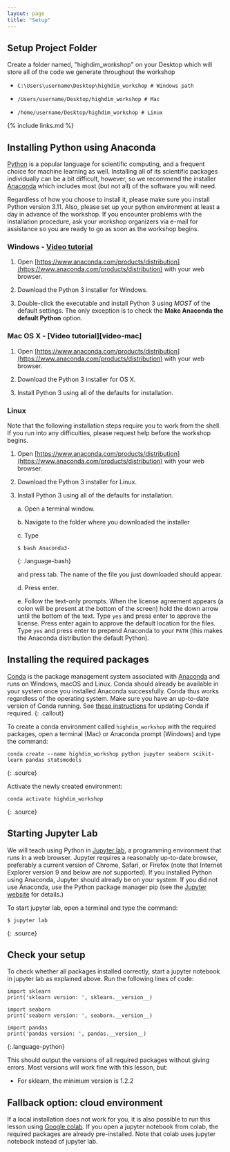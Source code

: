 ```yaml
---
layout: page
title: "Setup"
---
```


## Setup Project Folder
Create a folder named, "highdim_workshop" on your Desktop which will store all of the code we generate throughout the workshop

- `C:\Users\username\Desktop\highdim_workshop # Windows path`

- `/Users/username/Desktop/highdim_workshop # Mac`

- `/home/username/Desktop/highdim_workshop # Linux`

{% include links.md %}



## Installing Python using Anaconda

[Python](https://python.org/) is a popular language for scientific computing, and a frequent choice
for machine learning as well. Installing all of its scientific packages
individually can be a bit difficult, however, so we recommend the installer [Anaconda](https://www.anaconda.com/products/individual)
which includes most (but not all) of the software you will need.

Regardless of how you choose to install it, please make sure you install Python
version 3.11. Also, please set up your python environment at
least a day in advance of the workshop.  If you encounter problems with the
installation procedure, ask your workshop organizers via e-mail for assistance so
you are ready to go as soon as the workshop begins.

### Windows - [Video tutorial](https://www.youtube.com/watch?v=xxQ0mzZ8UvA)

1. Open [https://www.anaconda.com/products/distribution](https://www.anaconda.com/products/distribution)
   with your web browser.

2. Download the Python 3 installer for Windows.

3. Double-click the executable and install Python 3 using _MOST_ of the
   default settings. The only exception is to check the
   **Make Anaconda the default Python** option.

### Mac OS X - [Video tutorial][video-mac]

1. Open [https://www.anaconda.com/products/distribution](https://www.anaconda.com/products/distribution)
   with your web browser.

2. Download the Python 3 installer for OS X.

3. Install Python 3 using all of the defaults for installation.

### Linux

Note that the following installation steps require you to work from the shell.
If you run into any difficulties, please request help before the workshop begins.

1.  Open [https://www.anaconda.com/products/distribution](https://www.anaconda.com/products/distribution) with your web browser.

2.  Download the Python 3 installer for Linux.

3.  Install Python 3 using all of the defaults for installation.

    a.  Open a terminal window.

    b.  Navigate to the folder where you downloaded the installer

    c.  Type

    ~~~
    $ bash Anaconda3-
    ~~~
    {: .language-bash}

    and press tab.  The name of the file you just downloaded should appear.

    d.  Press enter.

    e.  Follow the text-only prompts.  When the license agreement appears (a colon
        will be present at the bottom of the screen) hold the down arrow until the
        bottom of the text. Type `yes` and press enter to approve the license. Press
        enter again to approve the default location for the files. Type `yes` and
        press enter to prepend Anaconda to your `PATH` (this makes the Anaconda
        distribution the default Python).

## Installing the required packages

[Conda](https://docs.conda.io/projects/conda/en/latest/) is the package management system associated with [Anaconda](https://anaconda.org) and runs on Windows, macOS and Linux.
Conda should already be available in your system once you installed Anaconda successfully. Conda thus works regardless of the operating system.
Make sure you have an up-to-date version of Conda running.
See [these instructions](https://docs.anaconda.com/anaconda/install/update-version/) for updating Conda if required.
{: .callout}

To create a conda environment called `highdim_workshop` with the required packages, open a terminal (Mac) or Anaconda prompt (Windows) and type the command:
~~~
conda create --name highdim_workshop python jupyter seaborn scikit-learn pandas statsmodels 
~~~
{: .source}

Activate the newly created environment:
~~~
conda activate highdim_workshop
~~~
{: .source}

## Starting Jupyter Lab

We will teach using Python in [Jupyter lab](http://jupyter.org/), a
programming environment that runs in a web browser. Jupyter requires a reasonably
up-to-date browser, preferably a current version of Chrome, Safari, or Firefox
(note that Internet Explorer version 9 and below are *not* supported). If you
installed Python using Anaconda, Jupyter should already be on your system. If
you did not use Anaconda, use the Python package manager pip
(see the [Jupyter website](http://jupyter.readthedocs.io/en/latest/install.html#optional-for-experienced-python-developers-installing-jupyter-with-pip) for details.)

To start jupyter lab, open a terminal and type the command:

~~~
$ jupyter lab
~~~
{: .source}

## Check your setup
To check whether all packages installed correctly, start a jupyter notebook in jupyter lab as
explained above. Run the following lines of code:
~~~
import sklearn
print('sklearn version: ', sklearn.__version__)

import seaborn
print('seaborn version: ', seaborn.__version__)

import pandas
print('pandas version: ', pandas.__version__)
~~~
{:.language-python}

This should output the versions of all required packages without giving errors.
Most versions will work fine with this lesson, but:
- For sklearn, the minimum version is 1.2.2

## Fallback option: cloud environment
If a local installation does not work for you, it is also possible to run this lesson using [Google colab](https://colab.research.google.com/). If you open a jupyter notebook from colab, the required packages are already pre-installed. Note that colab uses jupyter notebook instead of jupyter lab.
